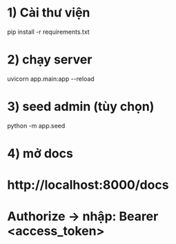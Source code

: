 # 1) Cài thư viện
pip install -r requirements.txt

# 2) chạy server
uvicorn app.main:app --reload

# 3) seed admin (tùy chọn)
python -m app.seed

# 4) mở docs
#   http://localhost:8000/docs
#   Authorize -> nhập: Bearer <access_token>